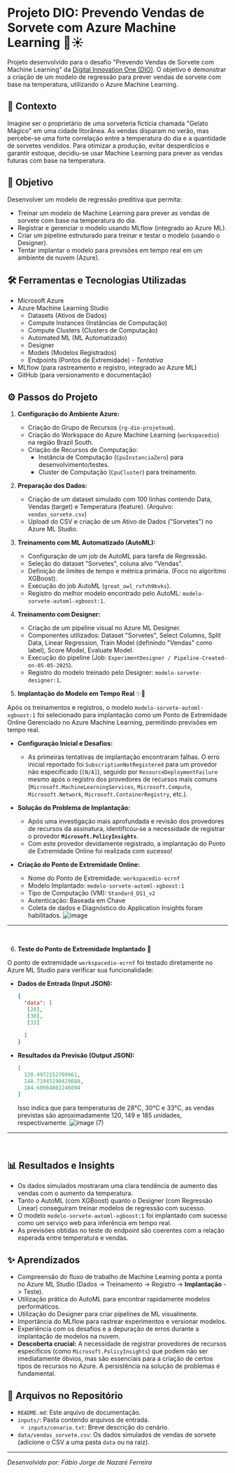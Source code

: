 # Projeto DIO: Prevendo Vendas de Sorvete com Azure Machine Learning 🍦☀️

Projeto desenvolvido para o desafio "Prevendo Vendas de Sorvete com Machine Learning" da [Digital Innovation One (DIO)](https://web.dio.me/). O objetivo é demonstrar a criação de um modelo de regressão para prever vendas de sorvete com base na temperatura, utilizando o Azure Machine Learning.

## 📄 Contexto

Imagine ser o proprietário de uma sorveteria fictícia chamada "Gelato Mágico" em uma cidade litorânea. As vendas disparam no verão, mas percebe-se uma forte correlação entre a temperatura do dia e a quantidade de sorvetes vendidos. Para otimizar a produção, evitar desperdícios e garantir estoque, decidiu-se usar Machine Learning para prever as vendas futuras com base na temperatura.

## 🎯 Objetivo

Desenvolver um modelo de regressão preditiva que permita:
*   Treinar um modelo de Machine Learning para prever as vendas de sorvete com base na temperatura do dia.
*   Registrar e gerenciar o modelo usando MLflow (integrado ao Azure ML).
*   Criar um pipeline estruturado para treinar e testar o modelo (usando o Designer).
*   Tentar implantar o modelo para previsões em tempo real em um ambiente de nuvem (Azure).

## 🛠️ Ferramentas e Tecnologias Utilizadas

*   Microsoft Azure
*   Azure Machine Learning Studio
    *   Datasets (Ativos de Dados)
    *   Compute Instances (Instâncias de Computação)
    *   Compute Clusters (Clusters de Computação)
    *   Automated ML (ML Automatizado)
    *   Designer
    *   Models (Modelos Registrados)
    *   Endpoints (Pontos de Extremidade) - *Tentativa*
*   MLflow (para rastreamento e registro, integrado ao Azure ML)
*   GitHub (para versionamento e documentação)

## ⚙️ Passos do Projeto

1.  **Configuração do Ambiente Azure:**
    *   Criação do Grupo de Recursos (`rg-dio-projetoum`).
    *   Criação do Workspace do Azure Machine Learning (`workspacedio`) na região Brazil South.
    *   Criação de Recursos de Computação:
        *   Instância de Computação (`CpuInstanciaZero`) para desenvolvimento/testes.
        *   Cluster de Computação (`CpuCluster`) para treinamento.

2.  **Preparação dos Dados:**
    *   Criação de um dataset simulado com 100 linhas contendo Data, Vendas (target) e Temperatura (feature). (Arquivo: `vendas_sorvete.csv`)
    *   Upload do CSV e criação de um Ativo de Dados ("Sorvetes") no Azure ML Studio.

3.  **Treinamento com ML Automatizado (AutoML):**
    *   Configuração de um job de AutoML para tarefa de Regressão.
    *   Seleção do dataset "Sorvetes", coluna alvo "Vendas".
    *   Definição de limites de tempo e métrica primária. (Foco no algoritmo XGBoost).
    *   Execução do job AutoML (`great_owl_rvfvh9bvks`).
    *   Registro do melhor modelo encontrado pelo AutoML: `modelo-sorvete-automl-xgboost:1`.

4.  **Treinamento com Designer:**
    *   Criação de um pipeline visual no Azure ML Designer.
    *   Componentes utilizados: Dataset "Sorvetes", Select Columns, Split Data, Linear Regression, Train Model (definindo "Vendas" como label), Score Model, Evaluate Model.
    *   Execução do pipeline (Job: `ExperimentDesigner / Pipeline-Created-on-05-05-2025`).
    *   Registro do modelo treinado pelo Designer: `modelo-sorvete-designer:1`.

 5. **Implantação do Modelo em Tempo Real** ✨🚀

Após os treinamentos e registros, o modelo `modelo-sorvete-automl-xgboost:1` foi selecionado para implantação como um Ponto de Extremidade Online Gerenciado no Azure Machine Learning, permitindo previsões em tempo real.

*   **Configuração Inicial e Desafios:**
    *   As primeiras tentativas de implantação encontraram falhas. O erro inicial reportado foi `SubscriptionNotRegistered` para um provedor não especificado (`[N/A]`), seguido por `ResourceDeploymentFailure` mesmo após o registro dos provedores de recursos mais comuns (`Microsoft.MachineLearningServices`, `Microsoft.Compute`, `Microsoft.Network`, `Microsoft.ContainerRegistry`, etc.).

*   **Solução do Problema de Implantação:**
    *   Após uma investigação mais aprofundada e revisão dos provedores de recursos da assinatura, identificou-se a necessidade de registrar o provedor **`Microsoft.PolicyInsights`**.
    *   Com este provedor devidamente registrado, a implantação do Ponto de Extremidade Online foi realizada com sucesso!

*   **Criação do Ponto de Extremidade Online:**
    *   Nome do Ponto de Extremidade: `workspacedio-ecrnf` 
    *   Modelo Implantado: `modelo-sorvete-automl-xgboost:1`
    *   Tipo de Computação (VM): `Standard_DS1_v2` 
    *   Autenticação: Baseada em Chave
    *   Coleta de dados e Diagnóstico do Application Insights foram habilitados.
![image](https://github.com/user-attachments/assets/5eec27b2-efbd-4f6f-a3e0-7f02d9dcc1d2)

---

<br>


 6. **Teste do Ponto de Extremidade Implantado** 🧪

O ponto de extremidade `workspacedio-ecrnf` foi testado diretamente no Azure ML Studio para verificar sua funcionalidade:

*   **Dados de Entrada (Input JSON):**
    ```json
    {
      "data": [
       [28],
       [30],
       [33]
       
      ]
    }
    ```

*   **Resultados da Previsão (Output JSON):**
    ```json
    [
      120.4972152709961,
      148.71945190429688,
      184.60984802246094
    ]
    ```
    Isso indica que para temperaturas de 28°C, 30°C e 33°C, as vendas previstas são aproximadamente 120, 149 e 185 unidades, respectivamente.
![image (7)](https://github.com/user-attachments/assets/7a6eeaed-efe6-49b0-a33a-888cd4e21348)

---

<br>


## 📊 Resultados e Insights

*   Os dados simulados mostraram uma clara tendência de aumento das vendas com o aumento da temperatura.
*   Tanto o AutoML (com XGBoost) quanto o Designer (com Regressão Linear) conseguiram treinar modelos de regressão com sucesso.
*   O modelo `modelo-sorvete-automl-xgboost:1` foi implantado com sucesso como um serviço web para inferência em tempo real.
*   As previsões obtidas no teste do endpoint são coerentes com a relação esperada entre temperatura e vendas.

## ✨ Aprendizados

*   Compreensão do fluxo de trabalho de Machine Learning ponta a ponta no Azure ML Studio (Dados -> Treinamento -> Registro -> **Implantação** -> Teste).
*   Utilização prática do AutoML para encontrar rapidamente modelos performáticos.
*   Utilização do Designer para criar pipelines de ML visualmente.
*   Importância do MLflow para rastrear experimentos e versionar modelos.
*   Experiência com os desafios e a depuração de erros durante a implantação de modelos na nuvem.
*   **Descoberta crucial:** A necessidade de registrar provedores de recursos específicos (como `Microsoft.PolicyInsights`) que podem não ser imediatamente óbvios, mas são essenciais para a criação de certos tipos de recursos no Azure. A persistência na solução de problemas é fundamental.


## 📁 Arquivos no Repositório

*   `README.md`: Este arquivo de documentação.
*   `inputs/`: Pasta contendo arquivos de entrada.
    *   `inputs/cenario.txt`: Breve descrição do cenário.
*   `data/vendas_sorvete.csv`: Os dados simulados de vendas de sorvete (adicione o CSV a uma pasta `data` ou na raiz).

---
*Desenvolvido por: Fábio Jorge de Nazaré Ferreira*

